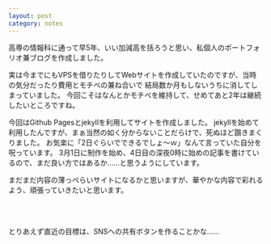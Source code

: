 ```yaml
---
layout: post
category: notes
---
```

高専の情報科に通って早5年、いい加減高を括ろうと思い、私個人のポートフォリオ兼ブログを作成しました。


実は今までにもVPSを借りたりしてWebサイトを作成していたのですが、当時の気分だったり費用とモチベの兼ね合いで
結局数か月もしないうちに消してしまっていました。
今回こそはなんとかモチベを維持して、せめてあと2年は継続したいところですね。


今回はGithub Pagesとjekyllを利用してサイトを作成しました。
jekyllを始めて利用したんですが、まぁ当然の如く分からないことだらけで、死ぬほど躓きまくりました。
お気楽に「2日ぐらいでできるでしょ～ｗ」なんて言っていた自分を呪っています。
3月1日に制作を始め、4日目の深夜0時に始めの記事を書けているので、まだ良い方ではあるか……と思うようにしています。


まだまだ内容の薄っぺらいサイトになるかと思いますが、華やかな内容で彩れるよう、頑張っていきたいと思います。

<br>
<br>

とりあえず直近の目標は、SNSへの共有ボタンを作ることかな……